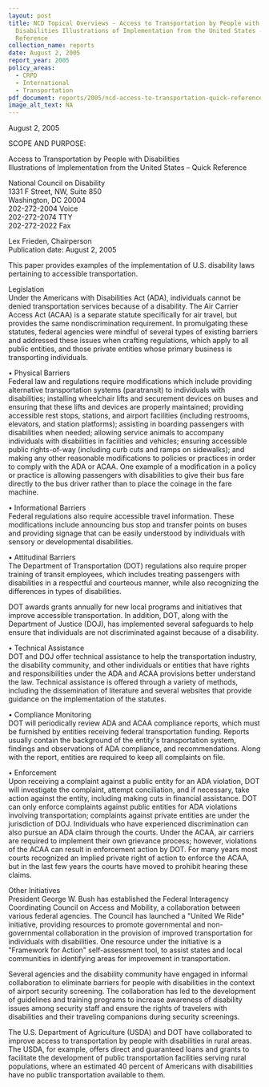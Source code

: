 ```yaml
---
layout: post
title: NCD Topical Overviews - Access to Transportation by People with
  Disabilities Illustrations of Implementation from the United States - Quick
  Reference
collection_name: reports
date: August 2, 2005
report_year: 2005
policy_areas:
  - CRPD
  - International
  - Transportation
pdf_document: reports/2005/ncd-access-to-transportation-quick-reference-guide-2005.pdf
image_alt_text: NA
---
```

A﻿ugust 2, 2005

S﻿COPE AND PURPOSE:

Access to Transportation by People with Disabilities\
Illustrations of Implementation from the United States – Quick Reference

National Council on Disability\
1331 F Street, NW, Suite 850\
Washington, DC 20004\
202-272-2004 Voice\
202-272-2074 TTY\
202-272-2022 Fax

Lex Frieden, Chairperson\
Publication date: August 2, 2005

This paper provides examples of the implementation of U.S. disability laws pertaining to accessible transportation. 

Legislation\
Under the Americans with Disabilities Act (ADA), individuals cannot be denied transportation services because of a disability. The Air Carrier Access Act (ACAA) is a separate statute specifically for air travel, but provides the same nondiscrimination requirement. In promulgating these statutes, federal agencies were mindful of several types of existing barriers and addressed these issues when crafting regulations, which apply to all public entities, and those private entities whose primary business is transporting individuals.

• Physical Barriers \
Federal law and regulations require modifications which include providing alternative transportation systems (paratransit) to individuals with disabilities; installing wheelchair lifts and securement devices on buses and ensuring that these lifts and devices are properly maintained; providing accessible rest stops, stations, and airport facilities (including restrooms, elevators, and station platforms); assisting in boarding passengers with disabilities when needed; allowing service animals to accompany individuals with disabilities in facilities and vehicles; ensuring accessible public rights-of-way (including curb cuts and ramps on sidewalks); and making any other reasonable modifications to policies or practices in order to comply with the ADA or ACAA. One example of a modification in a policy or practice is allowing passengers with disabilities to give their bus fare directly to the bus driver rather than to place the coinage in the fare machine.

• Informational Barriers\
Federal regulations also require accessible travel information. These modifications include announcing bus stop and transfer points on buses and providing signage that can be easily understood by individuals with sensory or developmental disabilities.

• Attitudinal Barriers\
The Department of Transportation (DOT) regulations also require proper training of transit employees, which includes treating passengers with disabilities in a respectful and courteous manner, while also recognizing the differences in types of disabilities.

DOT awards grants annually for new local programs and initiatives that improve accessible transportation. In addition, DOT, along with the Department of Justice (DOJ), has implemented several safeguards to help ensure that individuals are not discriminated against because of a disability.

• Technical Assistance\
DOT and DOJ offer technical assistance to help the transportation industry, the disability community, and other individuals or entities that have rights and responsibilities under the ADA and ACAA provisions better understand the law. Technical assistance is offered through a variety of methods, including the dissemination of literature and several websites that provide guidance on the implementation of the statutes. 

• Compliance Monitoring\
DOT will periodically review ADA and ACAA compliance reports, which must be furnished by entities receiving federal transportation funding. Reports usually contain the background of the entity's transportation system, findings and observations of ADA compliance, and recommendations. Along with the report, entities are required to keep all complaints on file.

• Enforcement \
Upon receiving a complaint against a public entity for an ADA violation, DOT will investigate the complaint, attempt conciliation, and if necessary, take action against the entity, including making cuts in financial assistance. DOT can only enforce complaints against public entities for ADA violations involving transportation; complaints against private entities are under the jurisdiction of DOJ. Individuals who have experienced discrimination can also pursue an ADA claim through the courts. Under the ACAA, air carriers are required to implement their own grievance process; however, violations of the ACAA can result in enforcement action by DOT. For many years most courts recognized an implied private right of action to enforce the ACAA, but in the last few years the courts have moved to prohibit hearing these claims.

Other Initiatives\
President George W. Bush has established the Federal Interagency Coordinating Council on Access and Mobility, a collaboration between various federal agencies. The Council has launched a "United We Ride" initiative, providing resources to promote governmental and non-governmental collaboration in the provision of improved transportation for individuals with disabilities. One resource under the initiative is a "Framework for Action" self-assessment tool, to assist states and local communities in identifying areas for improvement in transportation.

Several agencies and the disability community have engaged in informal collaboration to eliminate barriers for people with disabilities in the context of airport security screening. The collaboration has led to the development of guidelines and training programs to increase awareness of disability issues among security staff and ensure the rights of travelers with disabilities and their traveling companions during security screenings.

The U.S. Department of Agriculture (USDA) and DOT have collaborated to improve access to transportation by people with disabilities in rural areas. The USDA, for example, offers direct and guaranteed loans and grants to facilitate the development of public transportation facilities serving rural populations, where an estimated 40 percent of Americans with disabilities have no public transportation available to them.